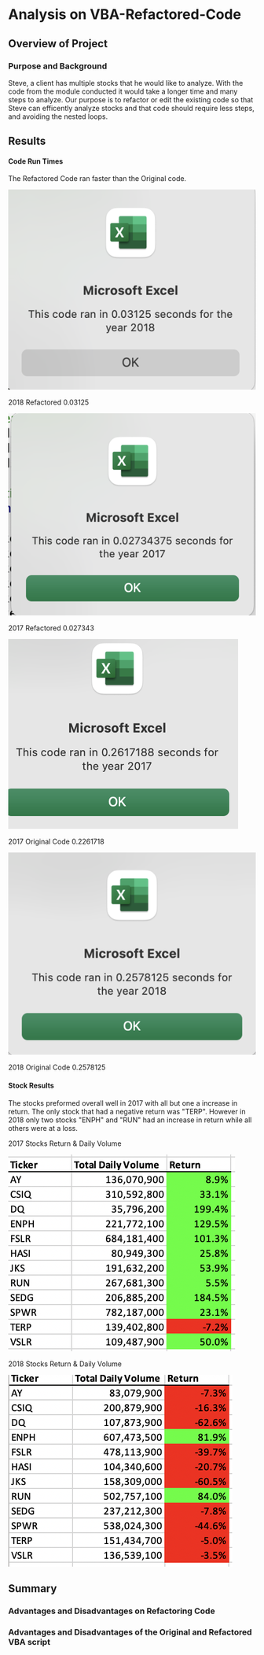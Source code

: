 # Analysis on VBA-Refactored-Code 
## Overview of Project 
### Purpose and Background 
Steve, a client has multiple stocks that he would like to analyze. With the code from the module conducted it would take a longer time and many steps to analyze. Our purpose is to refactor or edit the existing code so that Steve can efficently analyze stocks and that code should require less steps, and avoiding the nested loops. 
## Results  
#### Code Run Times
The Refactored Code ran faster than the Original code. 

![Refactored Code 2018 Run Time](Refactored2018.png)
 
2018 Refactored 0.03125  
 
![Alt text](Refactored2017.png)
 
2017 Refactored 0.027343  
 
![Alt text](2017originalcode.png)
 
2017 Original Code 0.2261718  
 
![Alt text](2018Originalcode.png)
 
 2018 Original Code 0.2578125 

#### Stock Results  
The stocks preformed overall well in 2017 with all but one a increase in return. The only stock that had a negative return was "TERP". However in 2018 only two stocks "ENPH" and "RUN" had an increase in return while all others were at a loss. 

2017 Stocks Return & Daily Volume 

![Alt text](2017stocks.png)
 
2018 Stocks Return & Daily Volume  

![Alt text](2018stocks.png) 

## Summary 
### Advantages and Disadvantages on Refactoring Code 
### Advantages and Disadvantages of the Original and Refactored VBA script 

